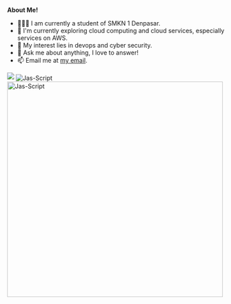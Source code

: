 **About Me!**

- 👨🏽‍💻 I am currently a student of SMKN 1 Denpasar.
- 🌱 I'm currently exploring cloud computing and cloud services, especially services on AWS.
- 🤔 My interest lies in devops and cyber security.
- 💬 Ask me about anything, I love to answer!
- 📫 Email me at [my email](mailto:dimasmaulana0305@gmail.com).

<img src="https://github-readme-stats.vercel.app/api?username=dimasma0305&show_icons=true&hide_border=true&count_private=true&theme=shades-of-purple&icon_color=fad000">
<img align="center" src="https://github-readme-streak-stats.herokuapp.com/?user=dimasma0305&count_private=true&theme=radical" alt="Jas-Script" />
<img align="center" width=500 src="https://github-readme-stats.vercel.app/api/top-langs/?username=dimasma0305&count_private=true&theme=radical" alt="Jas-Script" />
